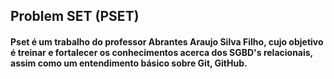 ## Problem SET (PSET)

#### Pset é um trabalho do professor Abrantes Araujo Silva Filho, cujo objetivo é treinar e fortalecer os conhecimentos acerca dos SGBD's relacionais, assim como um entendimento básico sobre Git, GitHub.
